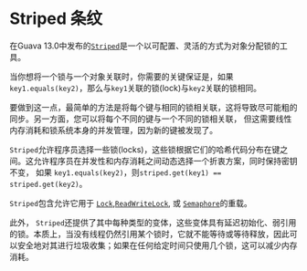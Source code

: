 # Striped 条纹

在Guava 13.0中发布的[`Striped`]是一个以可配置、灵活的方式为对象分配锁的工具。

当你想将一个锁与一个对象关联时，你需要的关键保证是，如果`key1.equals(key2)`，那么与`key1`关联的锁(lock)与`key2`关联的锁相同。

要做到这一点，最简单的方法是将每个键与相同的锁相关联，这将导致尽可能粗的同步。另一方面，您可以将每个不同的键与一个不同的锁相关联，
但这需要线性内存消耗和锁系统本身的并发管理，因为新的键被发现了。

`Striped`允许程序员选择一些锁(locks)，这些锁根据它们的哈希代码分布在键之间。这允许程序员在并发性和内存消耗之间动态选择一个折衷方案，同时保持密钥不变，
如果 `key1.equals(key2)`，则`striped.get(key1) == striped.get(key2)`。

`Striped`包含允许它用于 [`Lock`],[`ReadWriteLock`], 或 [`Semaphore`]的重载。

此外， `Striped`还提供了其中每种类型的变体，这些变体具有延迟初始化、弱引用的锁。本质上，当没有线程仍然引用某个锁时，它就不能等待或等待释放，因此可以安全地对其进行垃圾收集；如果在任何给定时间只使用几个锁，这可以减少内存消耗。

[`Striped`]: http://google.github.io/guava/releases/snapshot/api/docs/com/google/common/util/concurrent/Striped.html
[`Lock`]: http://google.github.io/guava/releases/snapshot/api/docs/com/google/common/util/concurrent/Striped.html#lock-int-
[`ReadWriteLock`]: http://google.github.io/guava/releases/snapshot/api/docs/com/google/common/util/concurrent/Striped.html#readWriteLock-int-
[`Semaphore`]: http://google.github.io/guava/releases/snapshot/api/docs/com/google/common/util/concurrent/Striped.html#semaphore-int-int-
